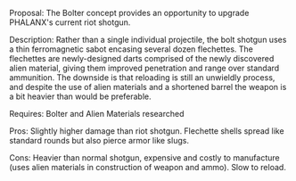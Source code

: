 Proposal: The Bolter concept provides an opportunity to upgrade
PHALANX's current riot shotgun.

Description: Rather than a single individual projectile, the bolt
shotgun uses a thin ferromagnetic sabot encasing several dozen
flechettes. The flechettes are newly-designed darts comprised of the
newly discovered alien material, giving them improved penetration and
range over standard ammunition. The downside is that reloading is still
an unwieldly process, and despite the use of alien materials and a
shortened barrel the weapon is a bit heavier than would be preferable.

Requires: Bolter and Alien Materials researched

Pros: Slightly higher damage than riot shotgun. Flechette shells spread
like standard rounds but also pierce armor like slugs.

Cons: Heavier than normal shotgun, expensive and costly to manufacture
(uses alien materials in construction of weapon and ammo). Slow to
reload.
